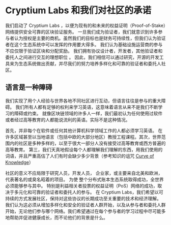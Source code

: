 # Cryptium Labs 和我们对社区的承诺
我们启动了 Cryptium Labs ，以便为现有的和未来的权益证明（Proof-of-Stake）网络提供安全可靠的区块验证服务。 
一旦我们成为验证者，我们就意识到许多参与者认为授权是主要的商机。虽然我们的目标也是财务可持续性，但我们认为验证者在这个生态系统中可以发挥的作用要大得多。
我们认为基础设施运营商的参与不应仅限于验证区块和分配奖励。 我们拥有协议设计者，开发者，其他验证者和委托人之间进行交互的理想职位 。 因此，我们相信可以通过研究，开源的开发工具来为生态系统做出贡献，并尽我们的努力培养多样化和可靠的验证者和委托人社区。

## 语言是一种障碍
我们实现了用个人经验与世界各地不同社区进行互动，但语言往往是参与的重大障碍。 我们所有人都有足够的权利来学习英语，这意味着语言从来不是我们不断学习的障碍或约束。 就像区块链领域的许多人一样，我们最初认为任何使用过软件或者经过高等教育的人都能说流利的英语。实际不是这种情况。

首先，并非每个在软件或任何其他计算机科学领域工作的人都必须学习英语。 在许多区域甚至以当地语言（包括中欧的大部分地区）教授工程课程。其次，世界范围内的社区是多种多样的，以至于很大一部分人没有接受过高等教育或西方普遍的高等教育。 第三，我们天真地假设每个人都理解我们理解的东西，用我们使用的词语，并且严重高估了人们有时会缺少多少背景（参考知识的诅咒 [Curve of Knowledge](https://www.jianshu.com/p/88d80cc1a3b2)） 

社区的意义不应局限于研究人员，开发人员， 企业家，或主要来自北美和欧洲，代表著名的或臭名昭着的项目。 为使 整个分布式账本生态系统取得成功，全世界必须能够参与其中。
特别是利益相关者投票的权益证明（PoS）网络的成功，取决于多元化和可靠的验证者和委托人的参与。 在 Cryptium Labs，我们希望以可持续的方式发展社区，保持对这些协议的长期成功至关重要的技术和经济理解。 我们认为这必须从增加多样化和安全的验证者人群开始，以及从参与者和委托人群开始，无论他们参与哪个网络。我们希望通过在每个参与者的学习过程中尽可能多地帮助并促进健康成长，而不论他们的背景是什么。
 


